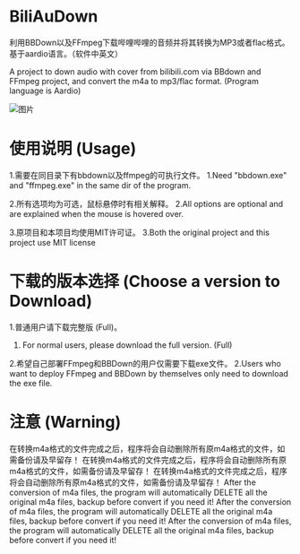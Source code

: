 # BiliAuDown

利用BBDown以及FFmpeg下载哔哩哔哩的音频并将其转换为MP3或者flac格式。基于aardio语言。（软件中英文）

A project to down audio with cover from bilibili.com via BBdown and FFmpeg project, and convert the m4a to mp3/flac format. (Program language is Aardio)

![图片](https://user-images.githubusercontent.com/63829496/236662506-c2dcbd10-f295-4a99-a844-bd3c8eb7a0b4.png)

# 使用说明 (Usage)

1.需要在同目录下有bbdown以及ffmpeg的可执行文件。
1.Need "bbdown.exe" and "ffmpeg.exe" in the same dir of the program.

2.所有选项均为可选，鼠标悬停时有相关解释。
2.All options are optional and are explained when the mouse is hovered over.

3.原项目和本项目均使用MIT许可证。
3.Both the original project and this project use MIT license

# 下载的版本选择 (Choose a version to Download)

1.普通用户请下载完整版 (Full)。
1. For normal users, please download the full version. (Full)

2.希望自己部署FFmpeg和BBDown的用户仅需要下载exe文件。
2.Users who want to deploy FFmpeg and BBDown by themselves only need to download the exe file.

# 注意 (Warning)

在转换m4a格式的文件完成之后，程序将会自动删除所有原m4a格式的文件，如需备份请及早留存！
在转换m4a格式的文件完成之后，程序将会自动删除所有原m4a格式的文件，如需备份请及早留存！
在转换m4a格式的文件完成之后，程序将会自动删除所有原m4a格式的文件，如需备份请及早留存！
After the conversion of m4a files, the program will automatically DELETE all the original m4a files, backup before convert if you need it!
After the conversion of m4a files, the program will automatically DELETE all the original m4a files, backup before convert if you need it!
After the conversion of m4a files, the program will automatically DELETE all the original m4a files, backup before convert if you need it!
